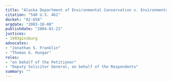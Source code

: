 ```yaml
---
title: "Alaska Department of Environmental Conservation v. Environmental Protection Agency"
citation: "540 U.S. 461"
docket: "02-658"
argdate: "2003-10-08"
publishdate: "2004-01-21"
justices:
- 1993ginsburg
advocates:
- "Jonathan S. Franklin"
- "Thomas G. Hungar"
roles:
- "on behalf of the Petitioner"
- "Deputy Solicitor General, on behalf of the Respondents"
summary: ""
---
```


